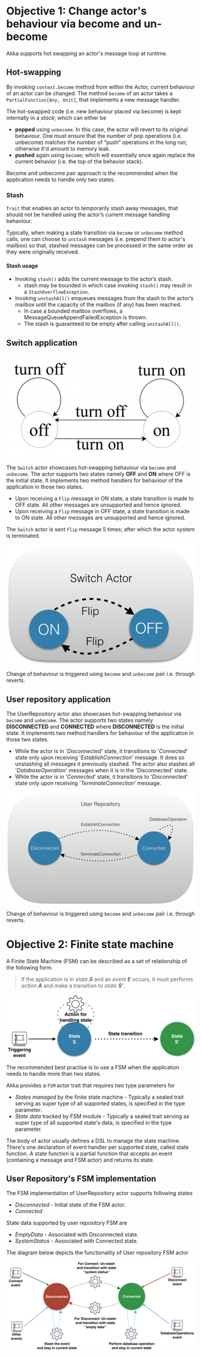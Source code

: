 Objective 1: Change actor's behaviour via become and un-become
================================================================

Akka supports hot swapping an actor's message loop at runtime.    

## Hot-swapping

By invoking `context.become` method from within the Actor, current behaviour of an actor can be changed. The method `become` of an actor takes a `PartialFunction[Any, Unit]`, that implements a new message handler.

The hot-swapped code (i.e. new behaviour placed via become) is kept internally in a _stack_; which can either be 
* **popped** using `unbecome`. In this case, the actor will revert to its original behaviour. One must ensure that the number of pop operations (i.e. unbecome) matches the number of “push” operations in the long run; otherwise it'd amount to memory leak. 
* **pushed** again using `become`; which will essentially once again replace the current behavior (i.e. the top of the behavior stack).

Become and unbecome pair approach is the recommended when the application needs to handle only two states.

### Stash

`Trait` that enables an actor to temporarily stash away messages, that should not be handled using the actor’s current message handling behaviour.

Typically, when making a state transition via `become` or `unbecome` method calls, one can choose to `unstash` messages (i.e. prepend them to actor's mailbox) so that, stashed messages can be processed in the same order as they were originally received.
 
#### Stash usage
 
 * Invoking `stash()` adds the current message to the actor’s stash. 
    * stash may be bounded in which case invoking `stash()` may result in a `StashOverflowException`.
 * Invoking `unstashAll()` enqueues messages from the stash to the actor’s mailbox until the capacity of the mailbox (if any) has been reached.
    * In case a bounded mailbox overflows, a MessageQueueAppendFailedException is thrown.
    * The stash is guaranteed to be empty after calling `unstashAll()`.

## Switch application

![Switch logic](docs/switch.jpg)

The `Switch` actor showcases hot-swapping behaviour via `become` and `unbecome`. 
The actor supports two states namely **OFF** and **ON** where OFF is the initial state. It implements two method handlers for behaviour of the application in those two states.
 * Upon receiving a `Flip` message in ON state, a state transition is made to OFF state. All other messages are unsupported and hence ignored.
 * Upon receiving a `Flip` message in OFF state, a state transition is made to ON state. All other messages are unsupported and hence ignored.

The `Switch` actor is sent `Flip` message 5 times; after which the actor system is terminated.

![Switch application](docs/switch.png)

Change of behaviour is triggered using `become` and `unbecome` pair i.e. through reverts.


## User repository application

The UserRepository actor also showcases hot-swapping behaviour via `become` and `unbecome`. 
The actor supports two states namely **DISCONNECTED** and **CONNECTED** where **DISCONNECTED** is the initial state. It implements two method handlers for behaviour of the application in those two states.
* While the actor is in '_Disconnected_' state, it transitions to '_Connected_' state only upon receiving '_EstablishConnection_' message. It does so unstashing all messages it previously stashed. The actor also stashes all '_DatabaseOperation_' messages when it is in the 'Disconnected' state.
* While the actor is in '_Connected_' state, it transitions to '_Disconnected_' state only upon receiving '_TerminateConnection_' message.
  
![User repository application](docs/user-repository.png)

Change of behaviour is triggered using `become` and `unbecome` pair i.e. through reverts.

Objective 2: Finite state machine
================================================================

A Finite State Machine (FSM) can be described as a set of relationship of the following form.

> If the application is in _state_ **_S_** and an _event_ **_E_** occurs, it must performs _action_ **_A_** and make a transition to _state_ **_S'_**. 

![Finite state machine](docs/FSM.png)

The recommended best practise is to use a FSM when the application needs to handle more than two states. 

Akka provides a `FSM` actor trait that requires two type parameters for 
 * _States managed_ by the finite state machine - Typically a sealed trait serving as super type of all supported states, is specified in the type parameter.
 * _State data_ tracked by FSM module - Typically a sealed trait serving as super type of all supported state's data, is specified in the type parameter.

The body of actor usually defines a DSL to manage the state machine. There's one declaration of event handler per supported state, called state function.
  A state function is a partial function that accepts an event (containing a message and FSM actor) and returns its state. 
  
## User Repository's FSM implementation
  
  The FSM implementation of UserRepository actor supports following states 
  * _Disconnected_ - Initial state of the FSM actor.
  * _Connected_
  
  State data supported by user repository FSM are
  * _EmptyData_ - Associated with Disconnected state.
  * _SystemStatus_ - Associated with Connected state.
  
  The diagram below depicts the functionality of User repository FSM actor
  
  ![User repository FSM](docs/user-repository-fsm.png)